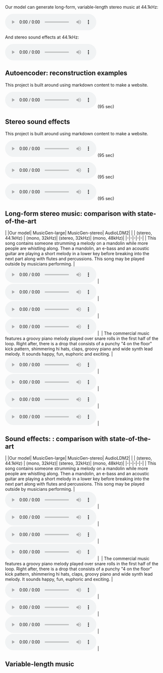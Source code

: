 
Our model can generate long-form, variable-length stereo music at 44.1kHz:

<audio controls preload="metadata"><source src="audio/103136_audiogen_stereo.wav" type="audio/mpeg">Your browser does not support the audio element.</audio>

And stereo sound effects at 44.1kHz:

<audio controls preload="metadata"><source src="audio/103136_audiogen_stereo.wav" type="audio/mpeg">Your browser does not support the audio element.</audio>


## Autoencoder: reconstruction examples

This project is built around using markdown content to make a website. 

<audio controls preload="metadata"><source src="audio/103136_audiogen_stereo.wav" type="audio/mpeg">Your browser does not support the audio element.</audio> (95 sec)

## Stereo sound effects

This project is built around using markdown content to make a website. 

<audio controls preload="metadata"><source src="audio/103136_audiogen_stereo.wav" type="audio/mpeg">Your browser does not support the audio element.</audio> (95 sec)

<audio controls preload="metadata"><source src="audio/103136_audiogen_stereo.wav" type="audio/mpeg">Your browser does not support the audio element.</audio> (95 sec)

<audio controls preload="metadata"><source src="audio/103136_audiogen_stereo.wav" type="audio/mpeg">Your browser does not support the audio element.</audio> (95 sec)



## Long-form stereo music: comparison with state-of-the-art

| |Our model| MusicGen-large| MusicGen-stereo| AudioLDM2| 
| | (stereo, 44.1kHz) | (mono, 32kHz)| (stereo, 32kHz)| (mono, 48kHz)|
|-|-|-|-|-|
| This song contains someone strumming a melody on a mandolin while more people are whistling along. Then a mandolin, an e-bass and an acoustic guitar are playing a short melody in a lower key before breaking into the next part along with flutes and percussions. This song may be played outside by musicians performing. | <audio controls preload="metadata"><source src="audio/ZTVMsW1h3bI_stableaudio.wav" type="audio/mpeg">Your browser does not support the audio element.</audio> | <audio controls preload="metadata"><source src="audio/ZTVMsW1h3bI_musicgenlarge.wav" type="audio/mpeg">Your browser does not support the audio element.</audio> | <audio controls preload="metadata"><source src="audio/ZTVMsW1h3bI_musicgenstereo.wav" type="audio/mpeg">Your browser does not support the audio element.</audio> | <audio controls preload="metadata"><source src="audio/ZTVMsW1h3bI_audioldm248k_stereo.wav" type="audio/mpeg">Your browser does not support the audio element.</audio> | 
| The commercial music features a groovy piano melody played over snare rolls in the first half of the loop. Right after, there is a drop that consists of a punchy "4 on the floor" kick pattern, shimmering hi hats, claps, groovy piano and wide synth lead melody. It sounds happy, fun, euphoric and exciting. | <audio controls preload="metadata"><source src="audio/ZK5M3DZejzk_stableaudio.wav" type="audio/mpeg">Your browser does not support the audio element.</audio> | <audio controls preload="metadata"><source src="audio/ZK5M3DZejzk_musicgenlarge.wav" type="audio/mpeg">Your browser does not support the audio element.</audio> | <audio controls preload="metadata"><source src="audio/ZK5M3DZejzk_musicgenstereo.wav" type="audio/mpeg">Your browser does not support the audio element.</audio> | <audio controls preload="metadata"><source src="audio/ZK5M3DZejzk_audioldm248k_stereo.wav" type="audio/mpeg">Your browser does not support the audio element.</audio> | 


## Sound effects: : comparison with state-of-the-art

| |Our model| MusicGen-large| MusicGen-stereo| AudioLDM2| 
| | (stereo, 44.1kHz) | (mono, 32kHz)| (stereo, 32kHz)| (mono, 48kHz)|
|-|-|-|-|-|
| This song contains someone strumming a melody on a mandolin while more people are whistling along. Then a mandolin, an e-bass and an acoustic guitar are playing a short melody in a lower key before breaking into the next part along with flutes and percussions. This song may be played outside by musicians performing. | <audio controls preload="metadata"><source src="audio/ZTVMsW1h3bI_stableaudio.wav" type="audio/mpeg">Your browser does not support the audio element.</audio> | <audio controls preload="metadata"><source src="audio/ZTVMsW1h3bI_musicgenlarge.wav" type="audio/mpeg">Your browser does not support the audio element.</audio> | <audio controls preload="metadata"><source src="audio/ZTVMsW1h3bI_musicgenstereo.wav" type="audio/mpeg">Your browser does not support the audio element.</audio> | <audio controls preload="metadata"><source src="audio/ZTVMsW1h3bI_audioldm248k_stereo.wav" type="audio/mpeg">Your browser does not support the audio element.</audio> | 
| The commercial music features a groovy piano melody played over snare rolls in the first half of the loop. Right after, there is a drop that consists of a punchy "4 on the floor" kick pattern, shimmering hi hats, claps, groovy piano and wide synth lead melody. It sounds happy, fun, euphoric and exciting. | <audio controls preload="metadata"><source src="audio/ZK5M3DZejzk_stableaudio.wav" type="audio/mpeg">Your browser does not support the audio element.</audio> | <audio controls preload="metadata"><source src="audio/ZK5M3DZejzk_musicgenlarge.wav" type="audio/mpeg">Your browser does not support the audio element.</audio> | <audio controls preload="metadata"><source src="audio/ZK5M3DZejzk_musicgenstereo.wav" type="audio/mpeg">Your browser does not support the audio element.</audio> | <audio controls preload="metadata"><source src="audio/ZK5M3DZejzk_audioldm248k_stereo.wav" type="audio/mpeg">Your browser does not support the audio element.</audio> | 


## Variable-length music



